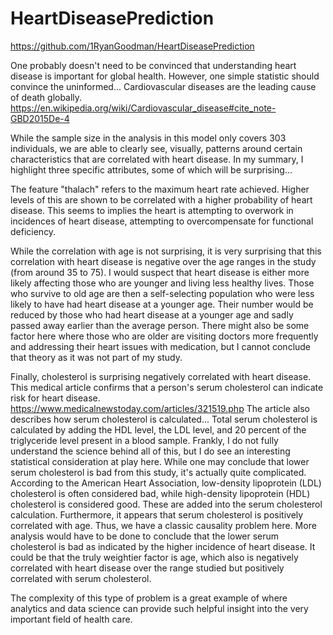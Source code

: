 # HeartDiseasePrediction

https://github.com/1RyanGoodman/HeartDiseasePrediction

One probably doesn't need to be convinced that understanding heart disease is important for global health.  However, one simple statistic should convince the uninformed... Cardiovascular diseases are the leading cause of death globally.
https://en.wikipedia.org/wiki/Cardiovascular_disease#cite_note-GBD2015De-4

While the sample size in the analysis in this model only covers 303 individuals, we are able to clearly see, visually, patterns around certain characteristics that are correlated with heart disease.  In my summary, I highlight three specific attributes, some of which will be surprising...

The feature "thalach" refers to the maximum heart rate achieved.  Higher levels of this are shown to be correlated with a higher probability of heart disease.  This seems to implies the heart is attempting to overwork in incidences of heart disease, attempting to overcompensate for functional deficiency.

While the correlation with age is not surprising, it is very surprising that this correlation with heart disease is negative over the age ranges in the study (from around 35 to 75).  I would suspect that heart disease is either more likely affecting those who are younger and living less healthy lives.  Those who survive to old age are then a self-selecting population who were less likely to have had heart disease at a younger age.  Their number would be reduced by those who had heart disease at a younger age and sadly passed away earlier than the average person.  There might also be some factor here where those who are older are visiting doctors more frequently and addressing their heart issues with medication, but I cannot conclude that theory as it was not part of my study.

Finally, cholesterol is surprising negatively correlated with heart disease.
This medical article confirms that a person's serum cholesterol can indicate risk for heart disease. https://www.medicalnewstoday.com/articles/321519.php
The article also describes how serum cholesterol is calculated...
Total serum cholesterol is calculated by adding the HDL level, the LDL level, and 20 percent of the triglyceride level present in a blood sample. Frankly, I do not fully understand the science behind all of this, but I do see an interesting statistical consideration at play here.  While one may conclude that lower serum cholesterol is bad from this study, it's actually quite complicated.
According to the American Heart Association, low-density lipoprotein (LDL) cholesterol is often considered bad, while high-density lipoprotein (HDL) cholesterol is considered good. These are added into the serum cholesterol calculation.  Furthermore, it appears that serum cholesterol is positively correlated with age.  Thus, we have a classic causality problem here. More analysis would have to be done to conclude that the lower serum cholesterol is bad as indicated by the higher incidence of heart disease. It could be that the truly weightier factor is age, which also is negatively correlated with heart disease over the range studied but positively correlated with serum cholesterol.

The complexity of this type of problem is a great example of where analytics and data science can provide such helpful insight into the very important field of health care.
